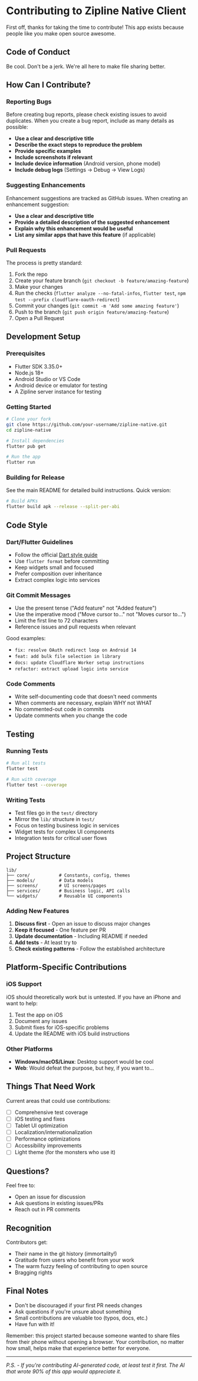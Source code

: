 # Contributing to Zipline Native Client

First off, thanks for taking the time to contribute! This app exists because people like you make open source awesome.

## Code of Conduct

Be cool. Don't be a jerk. We're all here to make file sharing better.

## How Can I Contribute?

### Reporting Bugs

Before creating bug reports, please check existing issues to avoid duplicates. When you create a bug report, include as many details as possible:

- **Use a clear and descriptive title**
- **Describe the exact steps to reproduce the problem**
- **Provide specific examples**
- **Include screenshots if relevant**
- **Include device information** (Android version, phone model)
- **Include debug logs** (Settings → Debug → View Logs)

### Suggesting Enhancements

Enhancement suggestions are tracked as GitHub issues. When creating an enhancement suggestion:

- **Use a clear and descriptive title**
- **Provide a detailed description of the suggested enhancement**
- **Explain why this enhancement would be useful**
- **List any similar apps that have this feature** (if applicable)

### Pull Requests

The process is pretty standard:

1. Fork the repo
2. Create your feature branch (`git checkout -b feature/amazing-feature`)
3. Make your changes
4. Run the checks (`flutter analyze --no-fatal-infos`, `flutter test`, `npm test --prefix cloudflare-oauth-redirect`)
5. Commit your changes (`git commit -m 'Add some amazing feature'`)
6. Push to the branch (`git push origin feature/amazing-feature`)
7. Open a Pull Request

## Development Setup

### Prerequisites

- Flutter SDK 3.35.0+
- Node.js 18+
- Android Studio or VS Code
- Android device or emulator for testing
- A Zipline server instance for testing

### Getting Started

```bash
# Clone your fork
git clone https://github.com/your-username/zipline-native.git
cd zipline-native

# Install dependencies
flutter pub get

# Run the app
flutter run
```

### Building for Release

See the main README for detailed build instructions. Quick version:

```bash
# Build APKs
flutter build apk --release --split-per-abi
```

## Code Style

### Dart/Flutter Guidelines

- Follow the official [Dart style guide](https://dart.dev/guides/language/effective-dart/style)
- Use `flutter format` before committing
- Keep widgets small and focused
- Prefer composition over inheritance
- Extract complex logic into services

### Git Commit Messages

- Use the present tense ("Add feature" not "Added feature")
- Use the imperative mood ("Move cursor to..." not "Moves cursor to...")
- Limit the first line to 72 characters
- Reference issues and pull requests when relevant

Good examples:
- `fix: resolve OAuth redirect loop on Android 14`
- `feat: add bulk file selection in library`
- `docs: update Cloudflare Worker setup instructions`
- `refactor: extract upload logic into service`

### Code Comments

- Write self-documenting code that doesn't need comments
- When comments are necessary, explain WHY not WHAT
- No commented-out code in commits
- Update comments when you change the code

## Testing

### Running Tests

```bash
# Run all tests
flutter test

# Run with coverage
flutter test --coverage
```

### Writing Tests

- Test files go in the `test/` directory
- Mirror the `lib/` structure in `test/`
- Focus on testing business logic in services
- Widget tests for complex UI components
- Integration tests for critical user flows

## Project Structure

```
lib/
├── core/           # Constants, config, themes
├── models/         # Data models
├── screens/        # UI screens/pages
├── services/       # Business logic, API calls
└── widgets/        # Reusable UI components
```

### Adding New Features

1. **Discuss first** - Open an issue to discuss major changes
2. **Keep it focused** - One feature per PR
3. **Update documentation** - Including README if needed
4. **Add tests** - At least try to
5. **Check existing patterns** - Follow the established architecture

## Platform-Specific Contributions

### iOS Support

iOS should theoretically work but is untested. If you have an iPhone and want to help:

1. Test the app on iOS
2. Document any issues
3. Submit fixes for iOS-specific problems
4. Update the README with iOS build instructions

### Other Platforms

- **Windows/macOS/Linux**: Desktop support would be cool
- **Web**: Would defeat the purpose, but hey, if you want to...

## Things That Need Work

Current areas that could use contributions:

- [ ] Comprehensive test coverage
- [ ] iOS testing and fixes
- [ ] Tablet UI optimization
- [ ] Localization/internationalization
- [ ] Performance optimizations
- [ ] Accessibility improvements
- [ ] Light theme (for the monsters who use it)

## Questions?

Feel free to:
- Open an issue for discussion
- Ask questions in existing issues/PRs
- Reach out in PR comments

## Recognition

Contributors get:
- Their name in the git history (immortality!)
- Gratitude from users who benefit from your work
- The warm fuzzy feeling of contributing to open source
- Bragging rights

## Final Notes

- Don't be discouraged if your first PR needs changes
- Ask questions if you're unsure about something
- Small contributions are valuable too (typos, docs, etc.)
- Have fun with it!

Remember: this project started because someone wanted to share files from their phone without opening a browser. Your contribution, no matter how small, helps make that experience better for everyone.

---

*P.S. - If you're contributing AI-generated code, at least test it first. The AI that wrote 90% of this app would appreciate it.*
